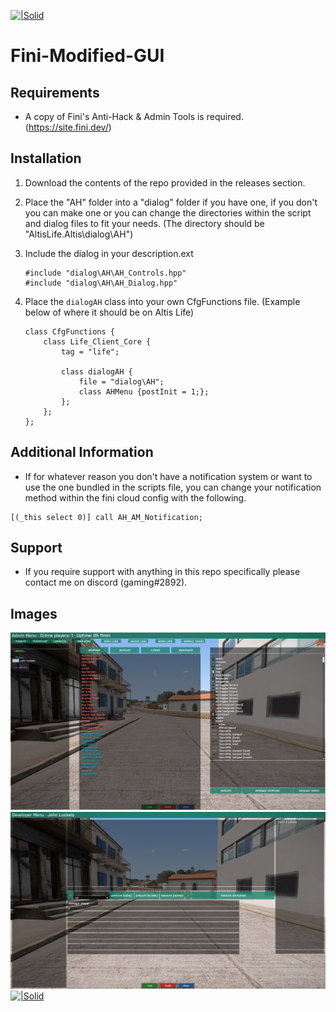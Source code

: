 [![|Solid](https://fini.dev/img/logo.png)](https://site.fini.dev/)
# **Fini-Modified-GUI**

## **Requirements**
 - A copy of Fini's Anti-Hack & Admin Tools is required. (https://site.fini.dev/)

## **Installation**
  1. Download the contents of the repo provided in the releases section.
  2. Place the "AH" folder into a "dialog" folder if you have one, if you don't you can make one or you can change the directories within the script and dialog files to fit your needs. (The directory should be "AltisLife.Altis\dialog\AH\")
  3. Include the dialog in your description.ext
  
      ```
      #include "dialog\AH\AH_Controls.hpp"
      #include "dialog\AH\AH_Dialog.hpp"
      ```
  4. Place the ```dialogAH``` class into your own CfgFunctions file. (Example below of where it should be on Altis Life)
  
      ```
      class CfgFunctions {
          class Life_Client_Core {
              tag = "life";

              class dialogAH {
                  file = "dialog\AH";
                  class AHMenu {postInit = 1;};
              };
          };
      };
      ```
 
## **Additional Information**
 - If for whatever reason you don't have a notification system or want to use the one bundled in the scripts file, you can change your notification method within the fini cloud config with the following.
 ```
 [(_this select 0)] call AH_AM_Notification;
 ```
      
## **Support**
  - If you require support with anything in this repo specifically please contact me on discord (gaming#2892).
  
## **Images**
  
  [![|Solid](https://github.com/GamingOnline/Fini-Modified-GUI/blob/master/images/jc7Nex8ca1.png)](https://github.com/GamingOnline/Fini-Modified-GUI)
  [![|Solid](https://github.com/GamingOnline/Fini-Modified-GUI/blob/master/images/cKko48wmz0.png)](https://github.com/GamingOnline/Fini-Modified-GUI)
  [![|Solid](https://github.com/GamingOnline/Fini-Modified-GUI/blob/master/images/e1gbqe5vCe.png)](https://github.com/GamingOnline/Fini-Modified-GUI)
